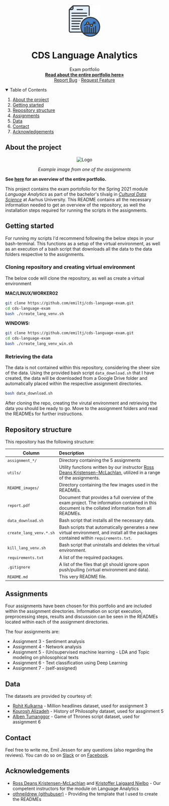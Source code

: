 <!-- PROJECT LOGO -->
<br />
<p align="center">
  <a href="https://github.com/emiltj/cds-language-exam">
    <img src="README_images/lang_logo.png" alt="Logo" width="100" height="100">
  </a>
  <h1 align="center">CDS Language Analytics</h1>

  <p align="center">
    Exam portfolio
    <br />
    <a href="https://github.com/emiltj/cds-language-exam/blob/main/report.pdf"><strong>Read about the entire portfolio here»</strong></a>
    <br />
    <a href="https://github.com/emiltj/cds-language-exam/issues">Report Bug</a>
    ·
    <a href="https://github.com/emiltj/cds-language-exam/issues">Request Feature</a>
  </p>
</p>

<!-- TABLE OF CONTENTS -->
<details open="open">
  <summary>Table of Contents</summary>
  <ol>
    <li><a href="#about-the-project">About the project</a></li>
    <li><a href="#getting-started">Getting started</a></li>
    <li><a href="#repository-structure">Repository structure</a></li>
    <li><a href="#assignments">Assignments</a></li>
    <li><a href="#data">Data</a></li>
    <li><a href="#contact">Contact</a></li>
    <li><a href="#acknowledgements">Acknowledgements</a></li>
  </ol>
</details>

<!-- ABOUT THE PROJECT -->
## About the project

<p align="center"><img src="README_images/analysis_example.png" alt="Logo" width="375" height="295"></p>
<p align="center"><em>Example image from one of the assignments</em>
</p>

**See [here](https://github.com/emiltj/cds-language-exam/blob/main/report.pdf) for an overview of the entire portfolio.**

This project contains the exam portofolio for the Spring 2021 module _Language Analytics_ as part of the bachelor's tilvalg in [_Cultural Data Science_](https://bachelor.au.dk/en/supplementary-subject/culturaldatascience/) at Aarhus University.
This README contains all the necessary information needed to get an overview of the repository, as well the installation steps required for running the scripts in the assignments.

<!-- GETTING STARTED -->
## Getting started

For running my scripts I'd recommend following the below steps in your bash-terminal. This functions as a setup of the virtual environment, as well as an execution of a bash script that downloads all the data to the data folders respective to the assignments. 

### Cloning repository and creating virtual environment

The below code will clone the repository, as well as create a virtual environment

__MAC/LINUX/WORKER02__
```bash
git clone https://github.com/emiltj/cds-language-exam.git
cd cds-language-exam
bash ./create_lang_venv.sh
```
__WINDOWS:__
```bash
git clone https://github.com/emiltj/cds-language-exam.git
cd cds-language-exam
bash ./create_lang_venv_win.sh
```

### Retrieving the data

The data is not contained within this repository, considering the sheer size of the data. Using the provided bash script ```data_download.sh``` that I have created, the data will be downloaded from a Google Drive folder and automatically placed within the respective assignment directories. 

```bash
bash data_download.sh
```

After cloning the repo, creating the virutal environment and retrieving the data you should be ready to go. Move to the assignment folders and read the READMEs for further instructions.

<!-- REPOSITORY STRUCTURE -->
## Repository structure

This repository has the following structure:

| Column | Description|
|--------|:-----------|
```assignment_*/``` | Directory containing the 5 assignments
```utils/``` | Utility functions written by our instructor [Ross Deans Kristensen-McLachlan](https://pure.au.dk/portal/en/persons/ross-deans-kristensenmclachlan(29ad140e-0785-4e07-bdc1-8af12f15856c).html), utilized in a range of the assignments.
```README_images/``` | Directory containing the few images used in the READMEs.
```report.pdf``` | Document that provides a full overview of the exam project. The information contained in this document is the collated information from all READMEs.
```data_download.sh``` | Bash script that installs all the necessary data.
```create_lang_venv.*.sh``` | Bash scripts that automatically generates a new virtual environment, and install all the packages contained within ```requirements.txt```.
```kill_lang_venv.sh``` | Bash script that uninstalls and deletes the virtual environment.
```requirements.txt``` | A list of the required packages.
```.gitignore``` | A list of the files that git should ignore upon push/pulling (virtual environment and data).
```README.md``` | This very README file.

<!-- ASSIGNMENTS -->
## Assignments
Four assignments have been chosen for this portfolio and are included within the assignment directories. Information on script execution, preprocessing steps, results and discussion can be seen in the READMEs located within each of the assignment directories.

The four assignments are:
* Assignment 3 - Sentiment analysis 
* Assignment 4 - Network analysis
* Assignment 5 - (Un)supervised machine learning - LDA and Topic modeling on philosophical texts
* Assignment 6 - Text classification using Deep Learning
* Assignment 7 - (self-assigned)

<!-- DATA -->
## Data
The datasets are provided by courtesy of:
- [Rohit Kulkarna](https://www.kaggle.com/therohk/million-headlines) - Million headlines dataset, used for assignment 3
- [Kourosh Alizadeh](https://www.kaggle.com/kouroshalizadeh/history-of-philosophy) - History of Philosophy dataset, used for assginment 5
- [Alben Tumanggor](https://www.kaggle.com/albenft/game-of-thrones-script-all-seasons) - Game of Thrones script dataset, used for assignment 6

<!-- CONTACT -->
## Contact

Feel free to write me, Emil Jessen for any questions (also regarding the reviews). 
You can do so on [Slack](https://app.slack.com/client/T01908QBS9X/D01A1LFRDE0) or on [Facebook](https://www.facebook.com/emil.t.jessen/).

<!-- ACKNOWLEDGEMENTS -->
## Acknowledgements
* [Ross Deans Kristensen-McLachlan](https://pure.au.dk/portal/en/persons/ross-deans-kristensenmclachlan(29ad140e-0785-4e07-bdc1-8af12f15856c).html) and [Kristoffer Laigaard Nielbo](https://pure.au.dk/portal/en/persons/kristoffer-laigaard-nielbo(aef8887c-d4e9-4270-9031-1a15553f5590).html) - Our competent instructors for the module on Language Analytics
* [othneildrew (githubuser)](https://github.com/othneildrew/Best-README-Template) - Providing the template that I used to create the READMEs
